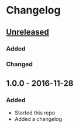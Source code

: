 # Changelog

## [Unreleased]
### Added

### Changed

## 1.0.0 - 2016-11-28
### Added
- Started this repo
- Added a changelog

[Unreleased]: https://github.com/bena-townsquared/keep-a-changelog/compare/v1.0.0...HEAD
